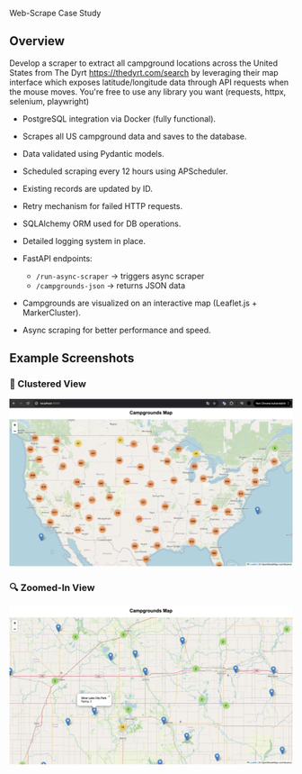  Web-Scrape Case Study

 ## Overview
Develop a scraper to extract all campground locations across the United States from The Dyrt https://thedyrt.com/search by leveraging their map interface which exposes latitude/longitude data through API requests when the mouse moves. You're free to use any library you want (requests, httpx, selenium, playwright)


* PostgreSQL integration via Docker (fully functional).
* Scrapes all US campground data and saves to the database.
* Data validated using Pydantic models.
* Scheduled scraping every 12 hours using APScheduler.
* Existing records are updated by ID.
* Retry mechanism for failed HTTP requests.
* SQLAlchemy ORM used for DB operations.
* Detailed logging system in place.
* FastAPI endpoints:

  * `/run-async-scraper` → triggers async scraper
  * `/campgrounds-json` → returns JSON data
* Campgrounds are visualized on an interactive map (Leaflet.js + MarkerCluster).
* Async scraping for better performance and speed.

##  Example Screenshots

### 📍 Clustered View
![Clustered](screenshots/clustered.png)

### 🔍 Zoomed-In View
![Zoomed](screenshots/zoomed.png)



